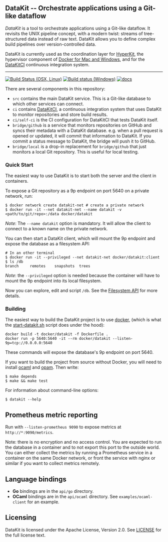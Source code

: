 ## DataKit -- Orchestrate applications using a Git-like dataflow

*DataKit* is a tool to orchestrate applications using a Git-like dataflow. It
revisits the UNIX pipeline concept, with a modern twist: streams of
tree-structured data instead of raw text. DataKit allows you to define
complex build pipelines over version-controlled data.

DataKit is currently used as the coordination
layer for [HyperKit](http://github.com/docker/hyperkit), the
hypervisor component of
[Docker for Mac and Windows](https://blog.docker.com/2016/03/docker-for-mac-windows-beta/), and
for the [DataKitCI][] continuous integration system.

---

[![Build Status (OSX, Linux)](https://travis-ci.org/docker/datakit.svg)](https://travis-ci.org/docker/datakit)
[![Build status (Windows)](https://ci.appveyor.com/api/projects/status/6qrdgiqbhi4sehmy/branch/master?svg=true)](https://ci.appveyor.com/project/docker/datakit/branch/master)
[![docs](https://img.shields.io/badge/doc-online-blue.svg)](https://docker.github.io/datakit/)

There are several components in this repository:

- `src` contains the main DataKit service. This is a Git-like database to which other services can connect.
- `ci` contains [DataKitCI][], a continuous integration system that uses DataKit to monitor repositories and store build results.
- `ci/self-ci` is the CI configuration for DataKitCI that tests DataKit itself.
- `bridge/github` is a service that monitors repositories on GitHub and syncs their metadata with a DataKit database.
  e.g. when a pull request is opened or updated, it will commit that information to DataKit. If you commit a status message to DataKit, the bridge will push it to GitHub.
- `bridge/local` is a drop-in replacement for `bridge/github` that just monitors a local Git repository. This is useful for local testing.

### Quick Start

The easiest way to use DataKit is to start both the server and the client in containers.

To expose a Git repository as a 9p endpoint on port 5640 on a private network, run:

```shell
$ docker network create datakit-net # create a private network
$ docker run -it --net datakit-net --name datakit -v <path/to/git/repo>:/data docker/datakit
```

*Note*: The `--name datakit` option is mandatory.  It will allow the client
to connect to a known name on the private network.

You can then start a DataKit client, which will mount the 9p endpoint and
expose the database as a filesystem API:

```shell
# In an other terminal
$ docker run -it --privileged --net datakit-net docker/datakit:client
$ ls /db
branch     remotes    snapshots  trees
```

*Note*: the `--privileged` option is needed because the container will have
to mount the 9p endpoint into its local filesystem.

Now you can explore, edit and script `/db`. See the
[Filesystem API][]
for more details.

### Building

The easiest way to build the DataKit project is to use [docker](https://docker.com),
(which is what the
[start-datakit.sh](https://github.com/docker/datakit/blob/master/scripts/start-datakit.sh) script
does under the hood):

```shell
docker build -t docker/datakit -f Dockerfile .
docker run -p 5640:5640 -it --rm docker/datakit --listen-9p=tcp://0.0.0.0:5640
```
These commands will expose the database's 9p endpoint on port 5640.

If you want to build the project from source without Docker, you will need to install
[ocaml](http://ocaml.org/) and [opam](http://opam.ocaml.org/). Then write:

```shell
$ make depends
$ make && make test
```

For information about command-line options:

```shell
$ datakit --help
```

## Prometheus metric reporting

Run with `--listen-prometheus 9090` to expose metrics at `http://*:9090/metrics`.

Note: there is no encryption and no access control. You are expected to run the
database in a container and to not export this port to the outside world. You
can either collect the metrics by running a Prometheus service in a container
on the same Docker network, or front the service with nginx or similar if you
want to collect metrics remotely.

## Language bindings

* **Go** bindings are in the `api/go` directory.
* **OCaml** bindings are in the `api/ocaml` directory. See `examples/ocaml-client` for an example.

## Licensing

DataKit is licensed under the Apache License, Version 2.0. See
[LICENSE](https://github.com/docker/datakit/blob/master/LICENSE.md) for the full
license text.

[DataKitCI]: https://github.com/docker/datakit/tree/master/ci
[Filesystem API]: https://github.com/docker/datakit/tree/master/9p.md

